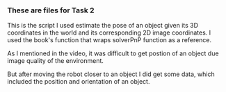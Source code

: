 ### These are files for Task 2

This is the script I used estimate the pose of an object given its 3D coordinates in the world and its corresponding 2D image coordinates. I used the book's function that wraps solverPnP function as a reference. 

As I mentioned in the video, it was difficult to get postion of an object due image quality of the environment. 

But after moving the robot closer to an object I did get some data, which included the position and orientation of an object. 
